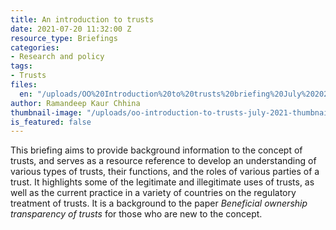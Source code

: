 ```yaml
---
title: An introduction to trusts
date: 2021-07-20 11:32:00 Z
resource_type: Briefings
categories:
- Research and policy
tags:
- Trusts
files:
  en: "/uploads/OO%20Introduction%20to%20trusts%20briefing%20July%202021.pdf"
author: Ramandeep Kaur Chhina
thumbnail-image: "/uploads/oo-introduction-to-trusts-july-2021-thumbnail.jpg"
is_featured: false
---
```


This briefing aims to provide background information to the concept of trusts, and serves as a resource reference to develop an understanding of various types of trusts, their functions, and the roles of various parties of a trust. It highlights some of the legitimate and illegitimate uses of trusts, as well as the current practice in a variety of countries on the regulatory treatment of trusts. It is a background to the paper <i>Beneficial ownership transparency of trusts</i> for those who are new to the concept.